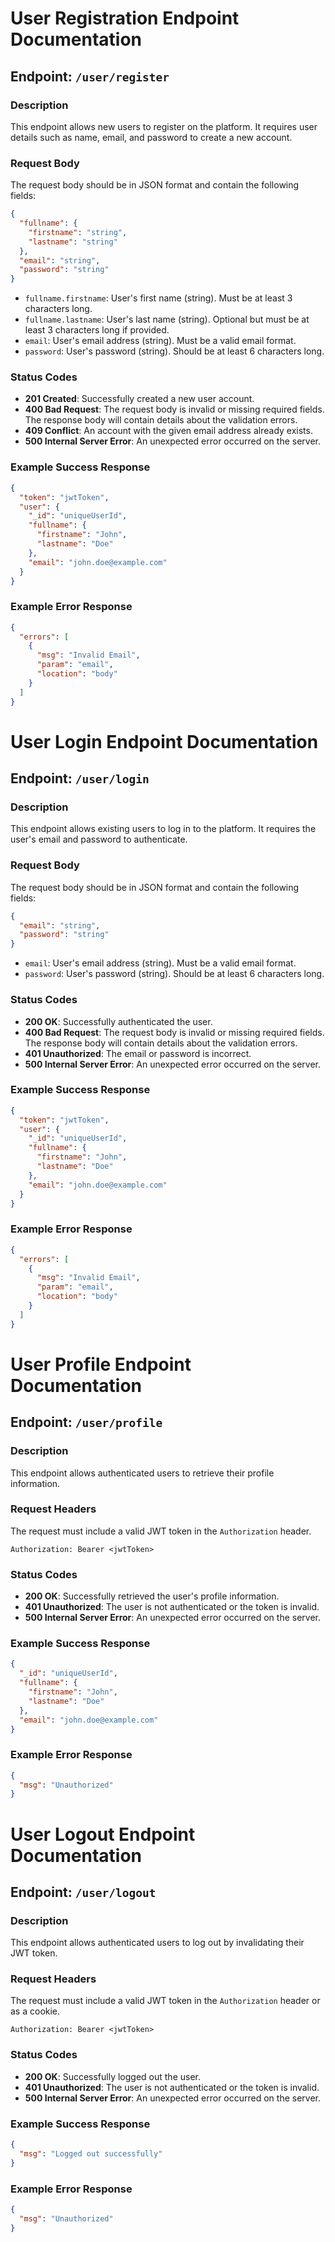 # User Registration Endpoint Documentation

## Endpoint: `/user/register`

### Description

This endpoint allows new users to register on the platform. It requires user details such as name, email, and password to create a new account.

### Request Body

The request body should be in JSON format and contain the following fields:

```json
{
  "fullname": {
    "firstname": "string",
    "lastname": "string"
  },
  "email": "string",
  "password": "string"
}
```

- `fullname.firstname`: User's first name (string). Must be at least 3 characters long.
- `fullname.lastname`: User's last name (string). Optional but must be at least 3 characters long if provided.
- `email`: User's email address (string). Must be a valid email format.
- `password`: User's password (string). Should be at least 6 characters long.

### Status Codes

- **201 Created**: Successfully created a new user account.
- **400 Bad Request**: The request body is invalid or missing required fields. The response body will contain details about the validation errors.
- **409 Conflict**: An account with the given email address already exists.
- **500 Internal Server Error**: An unexpected error occurred on the server.

### Example Success Response

```json
{
  "token": "jwtToken",
  "user": {
    "_id": "uniqueUserId",
    "fullname": {
      "firstname": "John",
      "lastname": "Doe"
    },
    "email": "john.doe@example.com"
  }
}
```

### Example Error Response

```json
{
  "errors": [
    {
      "msg": "Invalid Email",
      "param": "email",
      "location": "body"
    }
  ]
}
```

# User Login Endpoint Documentation

## Endpoint: `/user/login`

### Description

This endpoint allows existing users to log in to the platform. It requires the user's email and password to authenticate.

### Request Body

The request body should be in JSON format and contain the following fields:

```json
{
  "email": "string",
  "password": "string"
}
```

- `email`: User's email address (string). Must be a valid email format.
- `password`: User's password (string). Should be at least 6 characters long.

### Status Codes

- **200 OK**: Successfully authenticated the user.
- **400 Bad Request**: The request body is invalid or missing required fields. The response body will contain details about the validation errors.
- **401 Unauthorized**: The email or password is incorrect.
- **500 Internal Server Error**: An unexpected error occurred on the server.

### Example Success Response

```json
{
  "token": "jwtToken",
  "user": {
    "_id": "uniqueUserId",
    "fullname": {
      "firstname": "John",
      "lastname": "Doe"
    },
    "email": "john.doe@example.com"
  }
}
```

### Example Error Response

```json
{
  "errors": [
    {
      "msg": "Invalid Email",
      "param": "email",
      "location": "body"
    }
  ]
}
```

# User Profile Endpoint Documentation

## Endpoint: `/user/profile`

### Description

This endpoint allows authenticated users to retrieve their profile information.

### Request Headers

The request must include a valid JWT token in the `Authorization` header.

```http
Authorization: Bearer <jwtToken>
```

### Status Codes

- **200 OK**: Successfully retrieved the user's profile information.
- **401 Unauthorized**: The user is not authenticated or the token is invalid.
- **500 Internal Server Error**: An unexpected error occurred on the server.

### Example Success Response

```json
{
  "_id": "uniqueUserId",
  "fullname": {
    "firstname": "John",
    "lastname": "Doe"
  },
  "email": "john.doe@example.com"
}
```

### Example Error Response

```json
{
  "msg": "Unauthorized"
}
```

# User Logout Endpoint Documentation

## Endpoint: `/user/logout`

### Description

This endpoint allows authenticated users to log out by invalidating their JWT token.

### Request Headers

The request must include a valid JWT token in the `Authorization` header or as a cookie.

```http
Authorization: Bearer <jwtToken>
```

### Status Codes

- **200 OK**: Successfully logged out the user.
- **401 Unauthorized**: The user is not authenticated or the token is invalid.
- **500 Internal Server Error**: An unexpected error occurred on the server.

### Example Success Response

```json
{
  "msg": "Logged out successfully"
}
```

### Example Error Response

```json
{
  "msg": "Unauthorized"
}
```